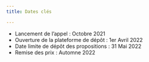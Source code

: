 ```yaml
---
title: Dates clés

---
```


* Lancement de l’appel : Octobre 2021
* Ouverture de la plateforme de dépôt : 1er Avril 2022
* Date limite de dépôt des propositions : 31 Mai 2022
* Remise des prix : Automne 2022